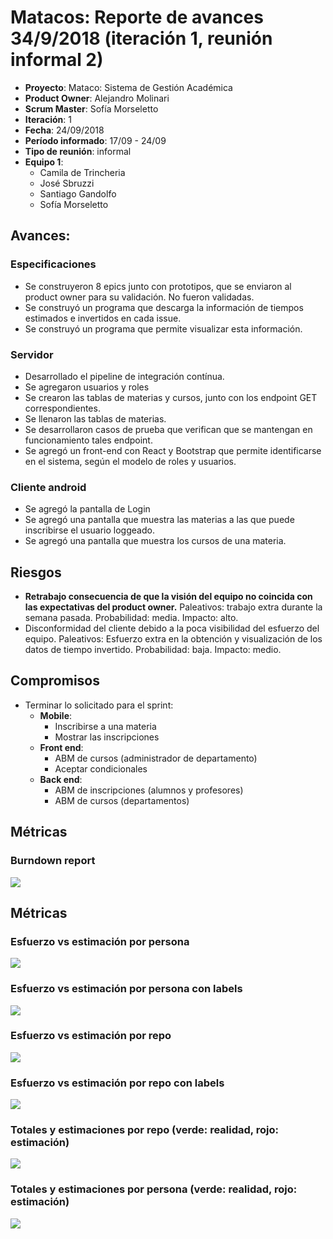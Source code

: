 # Matacos: Reporte de avances 34/9/2018 (iteración 1, reunión informal 2)

 - **Proyecto**: Mataco: Sistema de Gestión Académica
 - **Product Owner**: Alejandro Molinari
 - **Scrum Master**: Sofía Morseletto
 - **Iteración**: 1
 - **Fecha**: 24/09/2018
 - **Período informado**: 17/09 - 24/09
 - **Tipo de reunión**: informal
 - **Equipo 1**:
    - Camila de Trincheria
    - José Sbruzzi
    - Santiago Gandolfo
    - Sofía Morseletto
## Avances:
### Especificaciones
 - Se construyeron 8 epics junto con prototipos, que se enviaron al product owner para su validación. No fueron validadas.
 - Se construyó un programa que descarga la información de tiempos estimados e invertidos en cada issue.
 - Se construyó un programa que permite visualizar esta información.
### Servidor
 - Desarrollado el pipeline de integración contínua.
 - Se agregaron usuarios y roles
 - Se crearon las tablas de materias y cursos, junto con los endpoint GET correspondientes.
 - Se llenaron las tablas de materias.
 - Se desarrollaron casos de prueba que verifican que se mantengan en funcionamiento tales endpoint.
 - Se agregó un front-end con React y Bootstrap que permite identificarse en el sistema, según el modelo de roles y usuarios.
### Cliente android
 - Se agregó la pantalla de Login
 - Se agregó una pantalla que muestra las materias a las que puede inscribirse el usuario loggeado.
 - Se agregó una pantalla que muestra los cursos de una materia.

## Riesgos
 - **Retrabajo consecuencia de que la visión del equipo no coincida con las expectativas del product owner.** Paleativos: trabajo extra durante la semana pasada. Probabilidad: media. Impacto: alto.
 - Disconformidad del cliente debido a la poca visibilidad del esfuerzo del equipo. Paleativos: Esfuerzo extra en la obtención y visualización de los datos de tiempo invertido. Probabilidad: baja. Impacto: medio.

## Compromisos
 - Terminar lo solicitado para el sprint:
    - **Mobile**: 
        - Inscribirse a una materia
        - Mostrar las inscripciones
    - **Front end**: 
        - ABM de cursos (administrador de departamento)
        - Aceptar condicionales
    - **Back end**:
        - ABM de inscripciones (alumnos y profesores)
        - ABM de cursos (departamentos)
## Métricas
### Burndown report
![](18-09-24/burndown.png)
## Métricas
### Esfuerzo vs estimación por persona
![](18-09-24/personas-puntos.png)
### Esfuerzo vs estimación por persona con labels
![](18-09-24/personas-puntos-labels.png)
### Esfuerzo vs estimación por repo
![](18-09-24/puntos-repos-labels.png)
### Esfuerzo vs estimación por repo con labels
![](18-09-24/puntos-repos.png)
### Totales y estimaciones por repo (verde: realidad, rojo: estimación)
![](18-09-24/repos-totales.png)
### Totales y estimaciones por persona (verde: realidad, rojo: estimación)
![](18-09-24/personas-totales.png)
